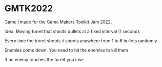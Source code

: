 # GMTK2022
Game i made for the Game Makers Toolkit Jam 2022.



Idea:
  Moving turret that shoots bullets at a fixed interval (1 second).

  Every time the turret shoots it shoots anywhere from 1 to 6 bullets randomly

  Enemies come down. You need to hit the enemies to kill them

  If an enemy touches the turret you lose
